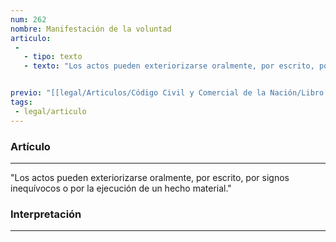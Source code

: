 ```yaml
---
num: 262
nombre: Manifestación de la voluntad
articulo: 
 - 
   - tipo: texto
   - texto: "Los actos pueden exteriorizarse oralmente, por escrito, por signos inequívocos o por la ejecución de un hecho material."


previo: "[[legal/Articulos/Código Civil y Comercial de la Nación/Libro Primero/Título 4/Capítulo 1/Capítulo 1, Disposiciones generales.md|Capítulo 1, Disposiciones generales]]"
tags: 
 - legal/articulo
---
```

### Artículo
---
"Los actos pueden exteriorizarse oralmente, por escrito, por signos inequívocos o por la ejecución de un hecho material."

### Interpretación
---
